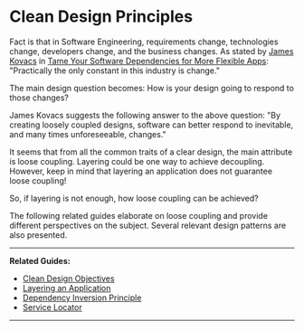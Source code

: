 # Clean Design Principles

Fact is that in Software Engineering, requirements change, technologies change, developers change, 
and the business changes. As stated by [James Kovacs][1] in [Tame Your Software Dependencies for 
More Flexible Apps][2]: "Practically the only constant in this industry is change."

The main design question becomes: How is your design going to respond to those changes?

James Kovacs suggests the following answer to the above question: "By creating loosely coupled 
designs, software can better respond to inevitable, and many times unforeseeable, changes."

It seems that from all the common traits of a clear design, the main attribute is loose coupling.
Layering could be one way to achieve decoupling. However, keep in mind that layering an application 
does not guarantee loose coupling!

So, if layering is not enough, how loose coupling can be achieved?

The following related guides elaborate on loose coupling and provide different perspectives on the 
subject. Several relevant design patterns are also presented. 

---

**Related Guides:**

- [Clean Design Objectives][3]
- [Layering an Application][4]
- [Dependency Inversion Principle][5]
- [Service Locator][6]

---

[1]: http://jameskovacs.com/2008/03/13/loosen-up-tame-your-software-dependencies-for-more-flexible-apps/
[2]: http://download.microsoft.com/download/3/A/7/3A7FA450-1F33-41F7-9E6D-3AA95B5A6AEA/MSDNMagazineMarch2008en-us.chm
[3]: /Guides/Clean%20Design/Clean%20Design%20Objectives
[4]: /Guides/Clean%20Design/Layering%20an%20Application
[5]: /Guides/Clean%20Design/Dependency%20Inversion%20Principle
[6]: /Guides/Clean%20Design/Service%20Locator
